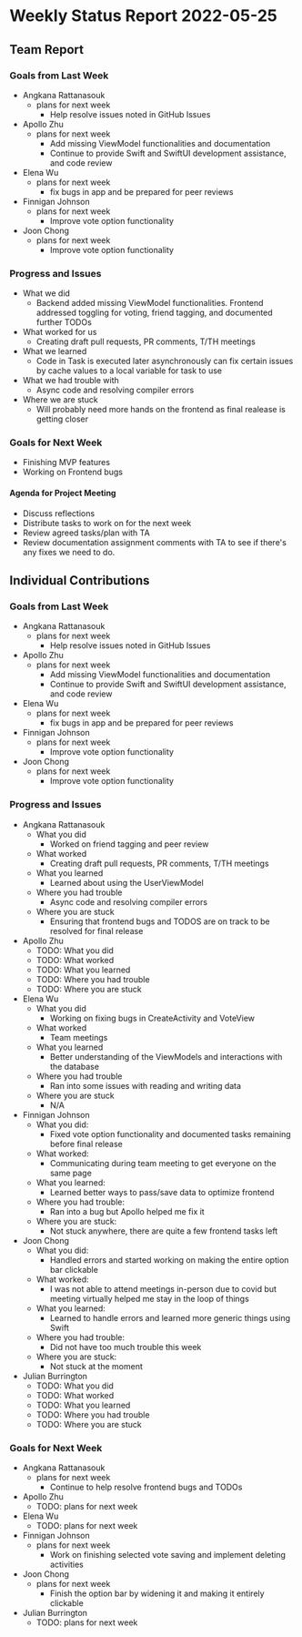 # Weekly Status Report 2022-05-25

## Team Report

### Goals from Last Week

- Angkana Rattanasouk
    - plans for next week
        - Help resolve issues noted in GitHub Issues
- Apollo Zhu
    - plans for next week
        - Add missing ViewModel functionalities and documentation
        - Continue to provide Swift and SwiftUI development assistance, and code review
- Elena Wu
    - plans for next week
         - fix bugs in app and be prepared for peer reviews
- Finnigan Johnson
    - plans for next week
        - Improve vote option functionality
- Joon Chong
    - plans for next week
        -  Improve vote option functionality

### Progress and Issues

- What we did
    - Backend added missing ViewModel functionalities. Frontend addressed toggling for voting, friend tagging, and documented further TODOs
- What worked for us
    - Creating draft pull requests, PR comments, T/TH meetings
- What we learned
    - Code in Task is executed later asynchronously can fix certain issues by cache values to a local variable for task to use
- What we had trouble with
    - Async code and resolving compiler errors
- Where we are stuck
    - Will probably need more hands on the frontend as final realease is getting closer

### Goals for Next Week

- Finishing MVP features
- Working on Frontend bugs

#### Agenda for Project Meeting

- Discuss reflections
- Distribute tasks to work on for the next week
- Review agreed tasks/plan with TA
- Review documentation assignment comments with TA to see if there's any fixes we need to do. 

## Individual Contributions

### Goals from Last Week

- Angkana Rattanasouk
    - plans for next week
        - Help resolve issues noted in GitHub Issues
- Apollo Zhu
    - plans for next week
        - Add missing ViewModel functionalities and documentation
        - Continue to provide Swift and SwiftUI development assistance, and code review
- Elena Wu
    - plans for next week
         - fix bugs in app and be prepared for peer reviews
- Finnigan Johnson
    - plans for next week
        - Improve vote option functionality
- Joon Chong
    - plans for next week
        -  Improve vote option functionality

### Progress and Issues

- Angkana Rattanasouk
    - What you did
        - Worked on friend tagging and peer review
    - What worked
        - Creating draft pull requests, PR comments, T/TH meetings
    - What you learned
        - Learned about using the UserViewModel 
    - Where you had trouble
        - Async code and resolving compiler errors
    - Where you are stuck
        - Ensuring that frontend bugs and TODOS are on track to be resolved for final release
- Apollo Zhu
    - TODO: What you did
    - TODO: What worked
    - TODO: What you learned
    - TODO: Where you had trouble
    - TODO: Where you are stuck
- Elena Wu
    - What you did
        - Working on fixing bugs in CreateActivity and VoteView
    - What worked
        - Team meetings
    - What you learned
        - Better understanding of the ViewModels and interactions with the database
    - Where you had trouble
        - Ran into some issues with reading and writing data
    - Where you are stuck
        - N/A
- Finnigan Johnson
    - What you did:
      - Fixed vote option functionality and documented tasks remaining before final release
    - What worked:
      - Communicating during team meeting to get everyone on the same page
    - What you learned:
      - Learned better ways to pass/save data to optimize frontend
    - Where you had trouble:
      - Ran into a bug but Apollo helped me fix it
    - Where you are stuck:
      - Not stuck anywhere, there are quite a few frontend tasks left
- Joon Chong
    - What you did:
        -  Handled errors and started working on making the entire option bar clickable
    - What worked: 
        - I was not able to attend meetings in-person due to covid but 
          meeting virtually helped me stay in the loop of things
    - What you learned:
        - Learned to handle errors and learned more generic things using Swift
    - Where you had trouble:
        - Did not have too much trouble this week
    - Where you are stuck:
        - Not stuck at the moment 
- Julian Burrington
    - TODO: What you did
    - TODO: What worked
    - TODO: What you learned
    - TODO: Where you had trouble
    - TODO: Where you are stuck

### Goals for Next Week

- Angkana Rattanasouk
    - plans for next week
        - Continue to help resolve frontend bugs and TODOs
- Apollo Zhu
    - TODO: plans for next week
- Elena Wu
    - TODO: plans for next week
- Finnigan Johnson
    - plans for next week
        - Work on finishing selected vote saving and implement deleting activities
- Joon Chong
    - plans for next week
        - Finish the option bar by widening it and making it entirely clickable
- Julian Burrington
    - TODO: plans for next week
